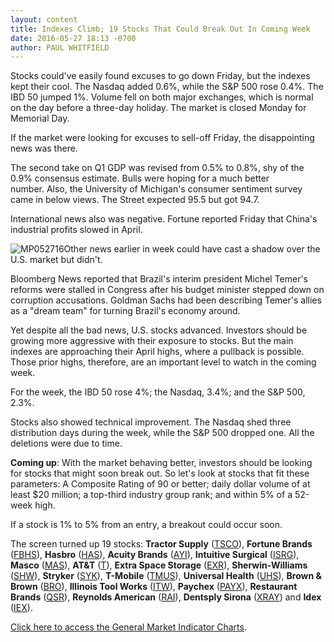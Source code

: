 ```yaml
---
layout: content
title: Indexes Climb; 19 Stocks That Could Break Out In Coming Week
date: 2016-05-27 18:13 -0700
author: PAUL WHITFIELD
---
```






Stocks could've easily found excuses to go down Friday, but the indexes kept their cool. The Nasdaq added 0.6%, while the S&P 500 rose 0.4%. The IBD 50 jumped 1%. Volume fell on both major exchanges, which is normal on the day before a three-day holiday. The market is closed Monday for Memorial Day.


If the market were looking for excuses to sell-off Friday, the disappointing news was there.


The second take on Q1 GDP was revised from 0.5% to 0.8%, shy of the 0.9% consensus estimate. Bulls were hoping for a much better number. Also, the University of Michigan's consumer sentiment survey came in below views. The Street expected 95.5 but got 94.7.


International news also was negative. Fortune reported Friday that China's industrial profits slowed in April.


![MP052716](https://www.investors.com/wp-content/uploads/2016/05/MP052716-184x300.jpg)Other news earlier in week could have cast a shadow over the U.S. market but didn't.


Bloomberg News reported that Brazil's interim president Michel Temer's reforms were stalled in Congress after his budget minister stepped down on corruption accusations. Goldman Sachs had been describing Temer's allies as a "dream team" for turning Brazil's economy around.


Yet despite all the bad news, U.S. stocks advanced. Investors should be growing more aggressive with their exposure to stocks. But the main indexes are approaching their April highs, where a pullback is possible. Those prior highs, therefore, are an important level to watch in the coming week.


For the week, the IBD 50 rose 4%; the Nasdaq, 3.4%; and the S&P 500, 2.3%.


Stocks also showed technical improvement. The Nasdaq shed three distribution days during the week, while the S&P 500 dropped one. All the deletions were due to time.


**Coming up**: With the market behaving better, investors should be looking for stocks that might soon break out. So let's look at stocks that fit these parameters: A Composite Rating of 90 or better; daily dollar volume of at least $20 million; a top-third industry group rank; and within 5% of a 52-week high.


If a stock is 1% to 5% from an entry, a breakout could occur soon.



The screen turned up 19 stocks: **Tractor Supply** ([TSCO](https://research.investors.com/quote.aspx?symbol=TSCO)), **Fortune Brands** ([FBHS](https://research.investors.com/quote.aspx?symbol=FBHS)), **Hasbro** ([HAS](https://research.investors.com/quote.aspx?symbol=HAS)), **Acuity Brands** ([AYI](https://research.investors.com/quote.aspx?symbol=AYI)), **Intuitive Surgical** ([ISRG](https://research.investors.com/quote.aspx?symbol=ISRG)), **Masco** ([MAS](https://research.investors.com/quote.aspx?symbol=MAS)), **AT&T** ([T](https://research.investors.com/quote.aspx?symbol=T)), **Extra Space Storage** ([EXR](https://research.investors.com/quote.aspx?symbol=EXR)), **Sherwin-Williams** ([SHW](https://research.investors.com/quote.aspx?symbol=SHW)), **Stryker** ([SYK](https://research.investors.com/quote.aspx?symbol=SYK)), **T-Mobile** ([TMUS](https://research.investors.com/quote.aspx?symbol=TMUS)), **Universal Health** ([UHS](https://research.investors.com/quote.aspx?symbol=UHS)), **Brown & Brown** ([BRO](https://research.investors.com/quote.aspx?symbol=BRO)), **Illinois Tool Works** ([ITW](https://research.investors.com/quote.aspx?symbol=ITW)), **Paychex** ([PAYX](https://research.investors.com/quote.aspx?symbol=PAYX)), **Restaurant Brands** ([QSR](https://research.investors.com/quote.aspx?symbol=QSR)), **Reynolds American** ([RAI](https://research.investors.com/quote.aspx?symbol=RAI)), **Dentsply Sirona** ([XRAY](https://research.investors.com/quote.aspx?symbol=XRAY)) and **Idex** ([IEX](https://research.investors.com/quote.aspx?symbol=IEX)).


[Click here to access the General Market Indicator Charts](https://www.investors.com/wp-content/uploads/2016/05/GMI_053016.pdf).


 




